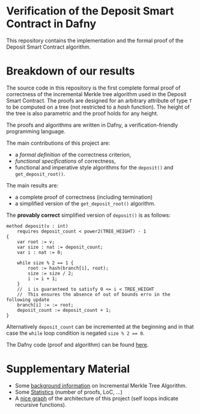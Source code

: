 
# Verification of the Deposit Smart Contract in Dafny

This repository contains the implementation and the formal proof of the Deposit Smart Contract algorithm.

# Breakdown of our results

The source code in this repository is the first complete formal proof of correctness of the
incremental Merkle tree algorithm used in the Deposit Smart Contract.
The proofs are designed for an arbitrary attribute of type `T` to be computed on a tree (not restricted to a _hash_ function).
The height of the tree is also parametric and the proof holds for any height.

The proofs and algorithms are written in Dafny, a verification-friendly programming language.

The main contributions of this project are:

*   a _formal definition_ of the correctness criterion,
*   _functional specifications_ of correctness,
*   functional and imperative style algorithms for the `deposit()` and `get_deposit_root()`.

The main results are:

*   a complete proof of correctness (including termination)
*   a simplified version of the `get_deposit_root()` algorithm.

The **provably correct** simplified version of `deposit()` is as follows:

```dafny
method deposit(v : int) 
    requires deposit_count < power2(TREE_HEIGHT) - 1 
{   
    var root := v;
    var size : nat := deposit_count;
    var i : nat := 0;
    
    while size % 2 == 1 {
        root := hash(branch[i], root);
        size := size / 2;
        i := i + 1;
    } 
    //  i is guaranteed to satisfy 0 <= i < TREE_HEIGHT 
    //  This ensures the absence of out of bounds erro in the following update 
    branch[i] := := root;
    deposit_count := deposit_count + 1;
}
```
Alternatively `deposit_count` can be incremented at the beginning and in that case the `while` loop condition
is negated `size % 2 == 0`.

The Dafny code (proof and algorithm) can be found [here](https://github.com/PegaSysEng/deposit-sc-dafny/blob/3a57971ae6f9d824647403397734ecbbe7dfe837/src/dafny/smart/DepositSmart.dfy#L186).

# Supplementary Material

*   Some [background information](./wiki//background.md) on Incremental Merkle Tree Algorithm.
*   Some [Statistics](./wiki/stats.md) (number of proofs, LoC, ...)
* A [nice graph](./wiki/structure.svg) of the architecture of this project (self loops indicate recursive functions).

